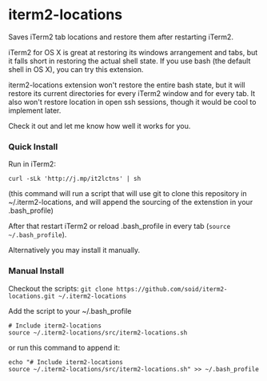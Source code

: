 # iterm2-locations
Saves iTerm2 tab locations and restore them after restarting iTerm2.

iTerm2 for OS X is great at restoring its windows arrangement and tabs, but it falls short in restoring the actual shell state. If you use bash (the default shell in OS X), you can try this extension.

iterm2-locations extension won't restore the entire bash state, but it will restore its current directories for every iTerm2 window and for every tab. It also won't restore location in open ssh sessions, though it would be cool to implement later.

Check it out and let me know how well it works for you.


### Quick Install
Run in iTerm2:
```
curl -sLk 'http://j.mp/it2lctns' | sh
```
(this command will run a script that will use git to clone this repository in ~/.iterm2-locations, and will append the sourcing of the extenstion in your .bash_profile)

After that restart iTerm2 or reload .bash_profile in every tab (`source ~/.bash_profile`).

Alternatively you may install it manually.

### Manual Install

Checkout the scripts:
`git clone https://github.com/soid/iterm2-locations.git ~/.iterm2-locations`

Add the script to your ~/.bash_profile
```
# Include iterm2-locations
source ~/.iterm2-locations/src/iterm2-locations.sh
```

or run this command to append it:
```
echo "# Include iterm2-locations
source ~/.iterm2-locations/src/iterm2-locations.sh" >> ~/.bash_profile
```

